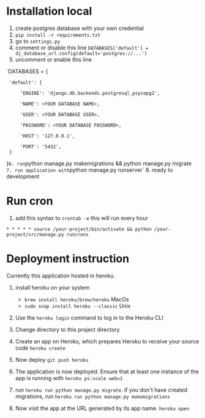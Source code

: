# Installation local

1. create postgres database with your own credential
2. `pip install -r requirements.txt`
3. go to `settings.py` 
4. comment or disable this line `DATABASES['default'] = dj_database_url.config(default='postgres://...')`
5. uncomment or enable this line 

`DATABASES = {

     'default': {

         'ENGINE': 'django.db.backends.postgresql_psycopg2',

         'NAME': <YOUR DATABASE NAME>,

         'USER': <YOUR DATABASE USER>,

         'PASSWORD': <YOUR DATABASE PASSWORD>,

         'HOST': '127.0.0.1',

         'PORT': '5432',
     }
}`
6. run `python manage.py makemigrations && python manage.py migrate` 
7. run application with `python manage.py runserver`
8. ready to development

# Run cron
1. add this syntax to `crontab -e` this will run every hour

`* * * * * source /your-project/bin/activate && python /your-project/src/manage.py runcrons
`

# Deployment instruction
Currently this application hosted in heroku.

1. install heroku on your system 
    - `brew install heroku/brew/heroku` MacOs
    - `sudo snap install heroku --classic` Unix
    
2. Use the `heroku login` command to log in to the Heroku CLI
3. Change directory to this project directory
4. Create an app on Heroku, which prepares Heroku to receive your source code `heroku create`
5. Now deploy `git push heroku`
6. The application is now deployed. Ensure that at least one instance of the app is running with `heroku ps:scale web=1`
7. run `heroku run python manage.py migrate`. if you don't have created migrations, run `heroku run python manage.py makemigrations`
7. Now visit the app at the URL generated by its app name. `heroku open`

